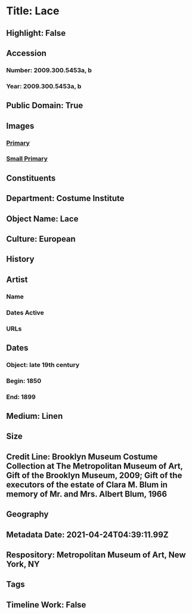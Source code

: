 # Title: Lace
## Highlight: False
## Accession
### Number: 2009.300.5453a, b
### Year: 2009.300.5453a, b
## Public Domain: True
## Images
### [Primary](https://images.metmuseum.org/CRDImages/ci/original/66.9.124a-b_CP2.jpg)
### [Small Primary](https://images.metmuseum.org/CRDImages/ci/web-large/66.9.124a-b_CP2.jpg)
## Constituents
## Department: Costume Institute
## Object Name: Lace
## Culture: European
## History
## Artist
### Name
### Dates Active
### URLs
## Dates
### Object: late 19th century
### Begin: 1850
### End: 1899
## Medium: Linen
## Size
## Credit Line: Brooklyn Museum Costume Collection at The Metropolitan Museum of Art, Gift of the Brooklyn Museum, 2009; Gift of the executors of the estate of Clara M. Blum in memory of Mr. and Mrs. Albert Blum, 1966
## Geography
## Metadata Date: 2021-04-24T04:39:11.99Z
## Respository: Metropolitan Museum of Art, New York, NY
## Tags
## Timeline Work: False